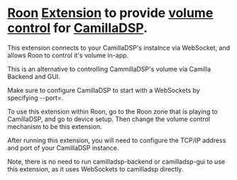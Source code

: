 # [Roon](https://roonlabs.com) [Extension](node-roon-api) to provide [volume control](https://github.com/RoonLabs/node-roon-api-volume-control) for [CamillaDSP](https://github.com/HEnquist/camilladsp).

This extension connects to your CamillaDSP's instalnce via WebSocket, and allows Roon to control it's volume in-app.

This is an alternative to controlling CammillaDSP's volume via Camilla Backend and GUI.

Make sure to configure CamillaDSP to start with a WebSockets by specifying --port=.

To use this extension within Roon, go to the Roon zone that is playing to CamillaDSP, and go to device setup. Then change the volume control mechanism to be this extension.

After running this extension, you will need to configure the TCP/IP address and port of your CamillaDSP instance.

Note, there is no need to run camilladsp-backend or camilladsp-gui to use this extension, as it uses WebSockets to camilladsp directly.
